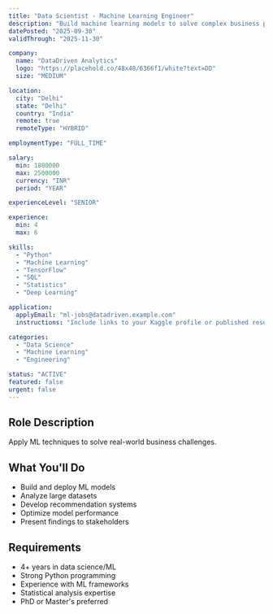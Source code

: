 ```yaml
---
title: "Data Scientist - Machine Learning Engineer"
description: "Build machine learning models to solve complex business problems. Work with large datasets to extract insights and develop predictive algorithms. Collaborate with product teams to implement ML features in production systems using Python, TensorFlow, and cloud platforms."
datePosted: "2025-09-30"
validThrough: "2025-11-30"

company:
  name: "DataDriven Analytics"
  logo: "https://placehold.co/48x48/6366f1/white?text=DD"
  size: "MEDIUM"

location:
  city: "Delhi"
  state: "Delhi"
  country: "India"
  remote: true
  remoteType: "HYBRID"

employmentType: "FULL_TIME"

salary:
  min: 1800000
  max: 2500000
  currency: "INR"
  period: "YEAR"

experienceLevel: "SENIOR"

experience:
  min: 4
  max: 6

skills:
  - "Python"
  - "Machine Learning"
  - "TensorFlow"
  - "SQL"
  - "Statistics"
  - "Deep Learning"

application:
  applyEmail: "ml-jobs@datadriven.example.com"
  instructions: "Include links to your Kaggle profile or published research"

categories:
  - "Data Science"
  - "Machine Learning"
  - "Engineering"

status: "ACTIVE"
featured: false
urgent: false
---
```


## Role Description

Apply ML techniques to solve real-world business challenges.

## What You'll Do

- Build and deploy ML models
- Analyze large datasets
- Develop recommendation systems
- Optimize model performance
- Present findings to stakeholders

## Requirements

- 4+ years in data science/ML
- Strong Python programming
- Experience with ML frameworks
- Statistical analysis expertise
- PhD or Master's preferred
